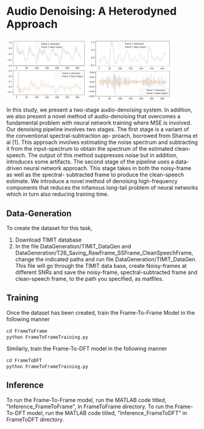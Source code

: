 # Audio Denoising: A Heterodyned Approach


<div style="display:flex;">
    <img src="Miscellaneous/Plot_1.png" alt="Figure 1" style="width:42%;">
    <img src="Miscellaneous/Plot_2.png" alt="Figure 2" style="width:45%;">
</div>

In this study, we present a two-stage audio-denoising system. In addition, we also present a novel method of audio-denoising that overcomes a fundamental problem with neural network training where MSE is involved. Our denoising pipeline involves two stages. The first stage is a variant of the conventional spectral-subtraction ap- proach, borrowed from Sharma et al [1]. This approach involves estimating the noise spectrum and subtracting it from the input-spectrum to obtain the spectrum of the estimated clean-speech. The output of this method suppresses noise but in addition, introduces some artifacts. The second stage of the pipeline uses a data-driven neural network approach. This stage takes in both the noisy-frame as well as the spectral- subtracted frame to produce the clean-speech estimate. We introduce a novel method of denoising high-frequency components that reduces the infamous long-tail problem of neural networks which in turn also reducing training time.

## Data-Generation
To create the dataset for this task, 
1. Download TIMIT database
2. In the file DataGeneration/TIMIT_DataGen and DataGeneration/T26_Saving_RawFrame_SSFrame_CleanSpeechFrame, change the indicated paths and run file DataGeneration/TIMIT_DataGen. This file will go through the TIMIT data base, create Noisy-frames at different SNRs and save the noisy-frame, spectral-subtracted frame and clean-speech frame, to the path you specified, as matfiles.

## Training
Once the dataset has been created, train the Frame-To-Frame Model in the following manner
```
cd FrameToFrame
python FrameToFrameTraining.py
```
Similarly, train the Frame-To-DFT model in the following manner
```
cd FrameToDFT
python FrameToFrameTraining.py
```

## Inference
To run the Frame-To-Frame model, run the MATLAB code titled, "Inference_FrameToFrame", in FrameToFrame directory.
To run the Frame-To-DFT model, run the MATLAB code titled, "Inference_FrameToDFT" in FrameToDFT directory.



